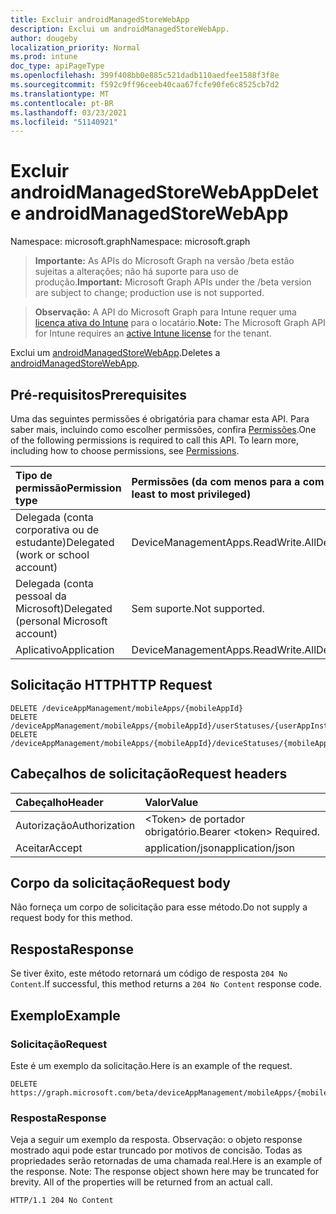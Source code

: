 ```yaml
---
title: Excluir androidManagedStoreWebApp
description: Exclui um androidManagedStoreWebApp.
author: dougeby
localization_priority: Normal
ms.prod: intune
doc_type: apiPageType
ms.openlocfilehash: 399f408bb0e885c521dadb110aedfee1588f3f8e
ms.sourcegitcommit: f592c9ff96ceeb40caa67fcfe90fe6c8525cb7d2
ms.translationtype: MT
ms.contentlocale: pt-BR
ms.lasthandoff: 03/23/2021
ms.locfileid: "51140921"
---
```

# <a name="delete-androidmanagedstorewebapp"></a><span data-ttu-id="86b48-103">Excluir androidManagedStoreWebApp</span><span class="sxs-lookup"><span data-stu-id="86b48-103">Delete androidManagedStoreWebApp</span></span>

<span data-ttu-id="86b48-104">Namespace: microsoft.graph</span><span class="sxs-lookup"><span data-stu-id="86b48-104">Namespace: microsoft.graph</span></span>

> <span data-ttu-id="86b48-105">**Importante:** As APIs do Microsoft Graph na versão /beta estão sujeitas a alterações; não há suporte para uso de produção.</span><span class="sxs-lookup"><span data-stu-id="86b48-105">**Important:** Microsoft Graph APIs under the /beta version are subject to change; production use is not supported.</span></span>

> <span data-ttu-id="86b48-106">**Observação:** A API do Microsoft Graph para Intune requer uma [licença ativa do Intune](https://go.microsoft.com/fwlink/?linkid=839381) para o locatário.</span><span class="sxs-lookup"><span data-stu-id="86b48-106">**Note:** The Microsoft Graph API for Intune requires an [active Intune license](https://go.microsoft.com/fwlink/?linkid=839381) for the tenant.</span></span>

<span data-ttu-id="86b48-107">Exclui um [androidManagedStoreWebApp](../resources/intune-apps-androidmanagedstorewebapp.md).</span><span class="sxs-lookup"><span data-stu-id="86b48-107">Deletes a [androidManagedStoreWebApp](../resources/intune-apps-androidmanagedstorewebapp.md).</span></span>

## <a name="prerequisites"></a><span data-ttu-id="86b48-108">Pré-requisitos</span><span class="sxs-lookup"><span data-stu-id="86b48-108">Prerequisites</span></span>
<span data-ttu-id="86b48-p101">Uma das seguintes permissões é obrigatória para chamar esta API. Para saber mais, incluindo como escolher permissões, confira [Permissões](/graph/permissions-reference).</span><span class="sxs-lookup"><span data-stu-id="86b48-p101">One of the following permissions is required to call this API. To learn more, including how to choose permissions, see [Permissions](/graph/permissions-reference).</span></span>

|<span data-ttu-id="86b48-111">Tipo de permissão</span><span class="sxs-lookup"><span data-stu-id="86b48-111">Permission type</span></span>|<span data-ttu-id="86b48-112">Permissões (da com menos para a com mais privilégios)</span><span class="sxs-lookup"><span data-stu-id="86b48-112">Permissions (from least to most privileged)</span></span>|
|:---|:---|
|<span data-ttu-id="86b48-113">Delegada (conta corporativa ou de estudante)</span><span class="sxs-lookup"><span data-stu-id="86b48-113">Delegated (work or school account)</span></span>|<span data-ttu-id="86b48-114">DeviceManagementApps.ReadWrite.All</span><span class="sxs-lookup"><span data-stu-id="86b48-114">DeviceManagementApps.ReadWrite.All</span></span>|
|<span data-ttu-id="86b48-115">Delegada (conta pessoal da Microsoft)</span><span class="sxs-lookup"><span data-stu-id="86b48-115">Delegated (personal Microsoft account)</span></span>|<span data-ttu-id="86b48-116">Sem suporte.</span><span class="sxs-lookup"><span data-stu-id="86b48-116">Not supported.</span></span>|
|<span data-ttu-id="86b48-117">Aplicativo</span><span class="sxs-lookup"><span data-stu-id="86b48-117">Application</span></span>|<span data-ttu-id="86b48-118">DeviceManagementApps.ReadWrite.All</span><span class="sxs-lookup"><span data-stu-id="86b48-118">DeviceManagementApps.ReadWrite.All</span></span>|

## <a name="http-request"></a><span data-ttu-id="86b48-119">Solicitação HTTP</span><span class="sxs-lookup"><span data-stu-id="86b48-119">HTTP Request</span></span>
<!-- {
  "blockType": "ignored"
}
-->
``` http
DELETE /deviceAppManagement/mobileApps/{mobileAppId}
DELETE /deviceAppManagement/mobileApps/{mobileAppId}/userStatuses/{userAppInstallStatusId}/app
DELETE /deviceAppManagement/mobileApps/{mobileAppId}/deviceStatuses/{mobileAppInstallStatusId}/app
```

## <a name="request-headers"></a><span data-ttu-id="86b48-120">Cabeçalhos de solicitação</span><span class="sxs-lookup"><span data-stu-id="86b48-120">Request headers</span></span>
|<span data-ttu-id="86b48-121">Cabeçalho</span><span class="sxs-lookup"><span data-stu-id="86b48-121">Header</span></span>|<span data-ttu-id="86b48-122">Valor</span><span class="sxs-lookup"><span data-stu-id="86b48-122">Value</span></span>|
|:---|:---|
|<span data-ttu-id="86b48-123">Autorização</span><span class="sxs-lookup"><span data-stu-id="86b48-123">Authorization</span></span>|<span data-ttu-id="86b48-124">&lt;Token&gt; de portador obrigatório.</span><span class="sxs-lookup"><span data-stu-id="86b48-124">Bearer &lt;token&gt; Required.</span></span>|
|<span data-ttu-id="86b48-125">Aceitar</span><span class="sxs-lookup"><span data-stu-id="86b48-125">Accept</span></span>|<span data-ttu-id="86b48-126">application/json</span><span class="sxs-lookup"><span data-stu-id="86b48-126">application/json</span></span>|

## <a name="request-body"></a><span data-ttu-id="86b48-127">Corpo da solicitação</span><span class="sxs-lookup"><span data-stu-id="86b48-127">Request body</span></span>
<span data-ttu-id="86b48-128">Não forneça um corpo de solicitação para esse método.</span><span class="sxs-lookup"><span data-stu-id="86b48-128">Do not supply a request body for this method.</span></span>

## <a name="response"></a><span data-ttu-id="86b48-129">Resposta</span><span class="sxs-lookup"><span data-stu-id="86b48-129">Response</span></span>
<span data-ttu-id="86b48-130">Se tiver êxito, este método retornará um código de resposta `204 No Content`.</span><span class="sxs-lookup"><span data-stu-id="86b48-130">If successful, this method returns a `204 No Content` response code.</span></span>

## <a name="example"></a><span data-ttu-id="86b48-131">Exemplo</span><span class="sxs-lookup"><span data-stu-id="86b48-131">Example</span></span>

### <a name="request"></a><span data-ttu-id="86b48-132">Solicitação</span><span class="sxs-lookup"><span data-stu-id="86b48-132">Request</span></span>
<span data-ttu-id="86b48-133">Este é um exemplo da solicitação.</span><span class="sxs-lookup"><span data-stu-id="86b48-133">Here is an example of the request.</span></span>
``` http
DELETE https://graph.microsoft.com/beta/deviceAppManagement/mobileApps/{mobileAppId}
```

### <a name="response"></a><span data-ttu-id="86b48-134">Resposta</span><span class="sxs-lookup"><span data-stu-id="86b48-134">Response</span></span>
<span data-ttu-id="86b48-p102">Veja a seguir um exemplo da resposta. Observação: o objeto response mostrado aqui pode estar truncado por motivos de concisão. Todas as propriedades serão retornadas de uma chamada real.</span><span class="sxs-lookup"><span data-stu-id="86b48-p102">Here is an example of the response. Note: The response object shown here may be truncated for brevity. All of the properties will be returned from an actual call.</span></span>
``` http
HTTP/1.1 204 No Content
```




